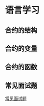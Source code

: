 # 语言学习

## 合约的结构

## 合约的变量

## 合约的函数

## 常见面试题

[常见面试题](./Solidity%E5%B8%B8%E8%A7%81%E9%9D%A2%E8%AF%95%E9%A2%98.md)